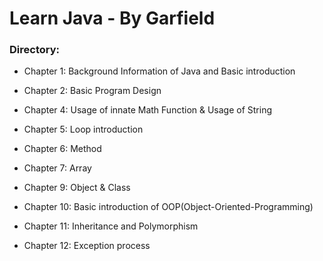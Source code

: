 # Learn Java - By Garfield

### Directory:

- Chapter 1: Background Information of Java and Basic introduction
- Chapter 2: Basic Program Design
- Chapter 4: Usage of innate Math Function & Usage of String
- Chapter 5: Loop introduction
- Chapter 6: Method
- Chapter 7: Array
- Chapter 9: Object & Class
- Chapter 10: Basic introduction of OOP(Object-Oriented-Programming)
- Chapter 11: Inheritance and Polymorphism

- Chapter 12: Exception process